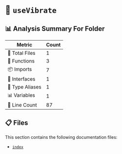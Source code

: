 # 📁 `useVibrate`

## 📊 Analysis Summary For Folder

| Metric | Count |
|--------|-------|
| 📁 Total Files | 1 |
| 🔧 Functions | 3 |
| 📦 Imports | 7 |
| 📐 Interfaces | 1 |
| 📑 Type Aliases | 1 |
| 📊 Variables | 1 |
| 🔢 Line Count | 87 |


## 📋 Files

This section contains the following documentation files:

- [`index`](./index.md)